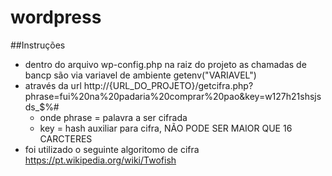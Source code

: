 # wordpress

##Instruções

- dentro do arquivo wp-config.php na raiz do projeto as chamadas de bancp são via variavel de ambiente getenv("VARIAVEL")
- através da url http://{URL_DO_PROJETO}/getcifra.php?phrase=fui%20na%20padaria%20comprar%20pao&key=w127h21shsjsds_$%#
  - onde phrase = palavra a ser cifrada
  - key = hash auxiliar para cifra, NÃO PODE SER MAIOR QUE 16 CARCTERES
- foi utilizado o seguinte algoritomo de cifra https://pt.wikipedia.org/wiki/Twofish
